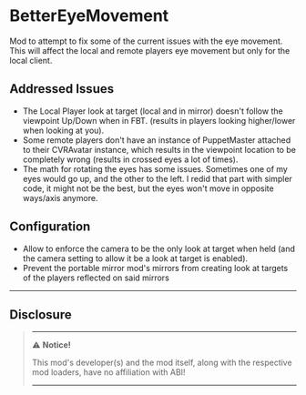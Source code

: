 # BetterEyeMovement

Mod to attempt to fix some of the current issues with the eye movement. This will affect the local and remote players
eye movement but only for the local client.

## Addressed Issues

- The Local Player look at target (local and in mirror) doesn't follow the viewpoint Up/Down when in FBT. (results in
  players looking higher/lower when looking at you).
- Some remote players don't have an instance of PuppetMaster attached to their CVRAvatar instance, which results in the
  viewpoint location to be completely wrong (results in crossed eyes a lot of times).
- The math for rotating the eyes has some issues. Sometimes one of my eyes would go up, and the other to the left. I
  redid that part with simpler code, it might not be the best, but the eyes won't move in opposite ways/axis anymore.

## Configuration

- Allow to enforce the camera to be the only look at target when held (and the camera setting to allow it be a look at
  target is enabled).
- Prevent the portable mirror mod's mirrors from creating look at targets of the players reflected on said mirrors

---

## Disclosure

> ---
> ⚠️ **Notice!**  
>
> This mod's developer(s) and the mod itself, along with the respective mod loaders, have no affiliation with ABI!
>
> ---
